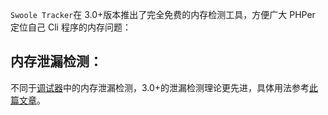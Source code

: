 `Swoole Tracker`在 3.0+版本推出了完全免费的内存检测工具，方便广大 PHPer 定位自己 Cli 程序的内存问题：

## 内存泄漏检测：

不同于[调试器](debuger.md)中的内存泄漏检测，3.0+的泄漏检测理论更先进，具体用法参考[此篇文章](https://wenda.swoole.com/detail/107688)。
